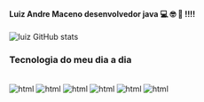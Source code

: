 
#### Luiz Andre Maceno desenvolvedor java 💻 🤓 📱 !!!!

![luiz GitHub stats](https://github-readme-stats.vercel.app/api?username=luizandre37&show_icons=true&theme=dracula)

### Tecnologia do meu dia a dia 
<div style="display:inline_block"><br/>
<img aling="center" alt="html" src="https://img.shields.io/badge/HTML5-E34F26?style=for-the-badge&logo=html5&logoColor=white"/> 
<img aling="center" alt="html" src="https://img.shields.io/badge/CSS3-1572B6?style=for-the-badge&logo=css3&logoColor=white"/> 
<img aling="center" alt="html" src="https://img.shields.io/badge/JavaScript-F7DF1E?style=for-the-badge&logo=javascript&logoColor=black"/> 
<img aling="center" alt="html" src="https://img.shields.io/badge/Java-ED8B00?style=for-the-badge&logo=java&logoColor=white"/> 
<img aling="center" alt="html" src="https://img.shields.io/badge/Python-3776AB?style=for-the-badge&logo=python&logoColor=white"/> 
<img aling="center" alt="html" src="https://img.shields.io/badge/Android-3DDC84?style=for-the-badge&logo=android&logoColor=white"/> 

 </div>
